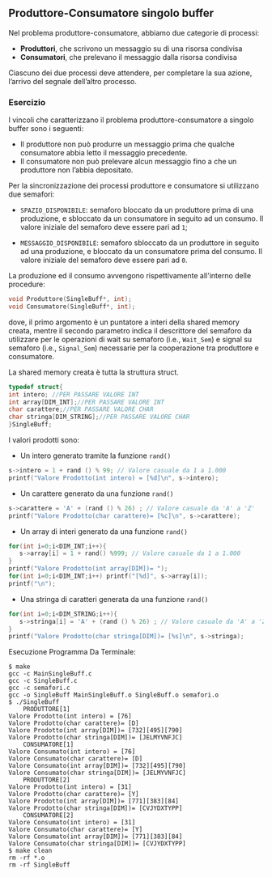 ## Produttore-Consumatore singolo buffer

Nel problema produttore-consumatore, abbiamo due categorie di processi:

- **Produttori**, che scrivono un messaggio su di una risorsa condivisa
- **Consumatori**, che prelevano il messaggio dalla risorsa condivisa

Ciascuno dei due processi deve attendere, per completare la sua azione, l’arrivo del segnale dell’altro processo.

### Esercizio

I vincoli che caratterizzano il problema produttore-consumatore a singolo buffer sono i seguenti:

- Il produttore non può produrre un messaggio prima che qualche consumatore abbia letto il messaggio precedente.
- Il consumatore non può prelevare alcun messaggio fino a che un produttore non l’abbia depositato.

Per la sincronizzazione dei processi produttore e consumatore si utilizzano due semafori: 

- ``SPAZIO_DISPONIBILE``: semaforo bloccato da un produttore prima di una produzione, 
e sbloccato da un consumatore in seguito ad un consumo. Il valore iniziale del semaforo deve essere pari ad ``1``;

- ``MESSAGGIO_DISPONIBILE``: semaforo sbloccato da un produttore in seguito ad una produzione, 
e bloccato da un consumatore prima del consumo. Il valore iniziale del semaforo deve essere pari ad ``0``.

La produzione ed il consumo avvengono rispettivamente all'interno delle procedure:

```c
void Produttore(SingleBuff*, int);
void Consumatore(SingleBuff*, int);
```

dove, il primo argomento è un puntatore a interi della shared memory creata, mentre il secondo parametro indica il descrittore del semaforo da utilizzare per le operazioni di wait su semaforo (i.e., ``Wait_Sem``) e signal su semaforo (i.e., ``Signal_Sem``) necessarie per la cooperazione tra produttore e consumatore.

La shared memory creata è tutta la struttura struct.

```c
typedef struct{	
int intero; //PER PASSARE VALORE INT
int array[DIM_INT];//PER PASSARE VALORE INT
char carattere;//PER PASSARE VALORE CHAR
char stringa[DIM_STRING];//PER PASSARE VALORE CHAR
}SingleBuff;		
```

I valori prodotti sono:
- Un intero generato tramite la funzione ``rand()`` 
```c
s->intero = 1 + rand () % 99; // Valore casuale da 1 a 1.000
printf("Valore Prodotto(int intero) = [%d]\n", s->intero);
```
- Un carattere generato da una funzione ``rand()`` 
```c
s->carattere = 'A' + (rand () % 26) ; // Valore casuale da 'A' a 'Z'
printf("Valore Prodotto(char carattere)= [%c]\n", s->carattere);
```
- Un array di interi generato da una funzione ``rand()`` 
```c
for(int i=0;i<DIM_INT;i++){
   s->array[i] = 1 + rand() %999; // Valore casuale da 1 a 1.000 
}
printf("Valore Prodotto(int array[DIM])= ");
for(int i=0;i<DIM_INT;i++) printf("[%d]", s->array[i]); 
printf("\n");
```
- Una stringa di caratteri generata da una funzione ``rand()`` 
```c
for(int i=0;i<DIM_STRING;i++){
   s->stringa[i] = 'A' + (rand () % 26) ; // Valore casuale da 'A' a 'Z'
}
printf("Valore Prodotto(char stringa[DIM])= [%s]\n", s->stringa);
```

Esecuzione Programma Da Terminale:
```console
$ make
gcc -c MainSingleBuff.c
gcc -c SingleBuff.c
gcc -c semafori.c
gcc -o SingleBuff MainSingleBuff.o SingleBuff.o semafori.o
$ ./SingleBuff
	PRODUTTORE[1]
Valore Prodotto(int intero) = [76]
Valore Prodotto(char carattere)= [D]
Valore Prodotto(int array[DIM])= [732][495][790]
Valore Prodotto(char stringa[DIM])= [JELMYVNFJC]
	CONSUMATORE[1]
Valore Consumato(int intero) = [76]
Valore Consumato(char carattere)= [D]
Valore Consumato(int array[DIM])= [732][495][790]
Valore Consumato(char stringa[DIM])= [JELMYVNFJC]
	PRODUTTORE[2]
Valore Prodotto(int intero) = [31]
Valore Prodotto(char carattere)= [Y]
Valore Prodotto(int array[DIM])= [771][383][84]
Valore Prodotto(char stringa[DIM])= [CVJYDXTYPP]
	CONSUMATORE[2]
Valore Consumato(int intero) = [31]
Valore Consumato(char carattere)= [Y]
Valore Consumato(int array[DIM])= [771][383][84]
Valore Consumato(char stringa[DIM])= [CVJYDXTYPP]
$ make clean
rm -rf *.o
rm -rf SingleBuff
```




